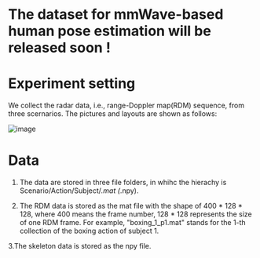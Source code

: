 # The dataset for mmWave-based human pose estimation will be released soon !

# **Experiment setting**<br>
We collect the radar data, i.e., range-Doppler map(RDM) sequence, from three scernarios. The pictures and layouts are shown as follows:

![image](https://github.com/Carbord/mmWave-based-Pose-Estimation/blob/main/images/room_layout.png)


#  **Data**
1. The data are stored in three file folders, in whihc the hierachy is Scenario/Action/Subject/*.mat (*.npy).

2. The RDM data is stored as the mat file with the shape of 400  * 128 * 128, where 400 means the frame number, 128 * 128 represents the size of one RDM frame. For example, "boxing_1_p1.mat" stands for the 1-th collection of the boxing action of subject 1.


3.The skeleton data is stored as the npy file.
